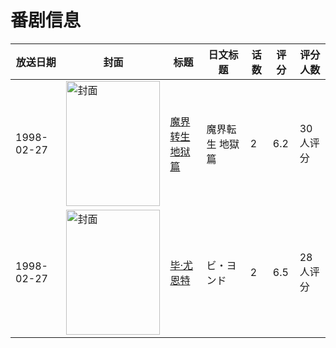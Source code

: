 # 番剧信息

|放送日期|封面|标题|日文标题|话数|评分|评分人数|
|---|---|---|---|---|---|---|
|1998-02-27|<img src="//lain.bgm.tv/pic/cover/c/fd/7b/26135_hs3gi.jpg" alt="封面" style="width:150px;height:200px;object-fit:cover;">|[魔界转生 地狱篇](https://bangumi.tv/subject/26135)|魔界転生 地獄篇|2|6.2|30人评分|
|1998-02-27|<img src="/img/no_icon_subject.png" alt="封面" style="width:150px;height:200px;object-fit:cover;">|[毕·尤恩特](https://bangumi.tv/subject/105442)|ビ・ヨンド|2|6.5|28人评分|
